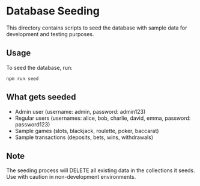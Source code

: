 # Database Seeding

This directory contains scripts to seed the database with sample data for development and testing purposes.

## Usage

To seed the database, run:

```
npm run seed
```

## What gets seeded

- Admin user (username: admin, password: admin123)
- Regular users (usernames: alice, bob, charlie, david, emma, password: password123)
- Sample games (slots, blackjack, roulette, poker, baccarat)
- Sample transactions (deposits, bets, wins, withdrawals)

## Note

The seeding process will DELETE all existing data in the collections it seeds. Use with caution in non-development environments.